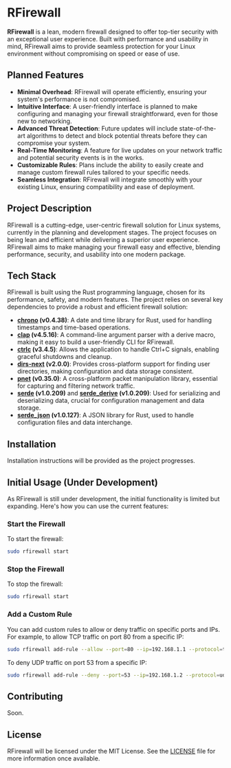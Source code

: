 # RFirewall

**RFirewall** is a lean, modern firewall designed to offer top-tier security with an exceptional user experience. Built with performance and usability in mind, RFirewall aims to provide seamless protection for your Linux environment without compromising on speed or ease of use.

## Planned Features

- **Minimal Overhead**: RFirewall will operate efficiently, ensuring your system's performance is not compromised.
- **Intuitive Interface**: A user-friendly interface is planned to make configuring and managing your firewall straightforward, even for those new to networking.
- **Advanced Threat Detection**: Future updates will include state-of-the-art algorithms to detect and block potential threats before they can compromise your system.
- **Real-Time Monitoring**: A feature for live updates on your network traffic and potential security events is in the works.
- **Customizable Rules**: Plans include the ability to easily create and manage custom firewall rules tailored to your specific needs.
- **Seamless Integration**: RFirewall will integrate smoothly with your existing Linux, ensuring compatibility and ease of deployment.

## Project Description
RFirewall is a cutting-edge, user-centric firewall solution for Linux systems, currently in the planning and development stages. The project focuses on being lean and efficient while delivering a superior user experience. RFirewall aims to make managing your firewall easy and effective, blending performance, security, and usability into one modern package.

## Tech Stack

RFirewall is built using the Rust programming language, chosen for its performance, safety, and modern features. The project relies on several key dependencies to provide a robust and efficient firewall solution:

- **[chrono](https://crates.io/crates/chrono) (v0.4.38)**: A date and time library for Rust, used for handling timestamps and time-based operations.
- **[clap](https://crates.io/crates/clap) (v4.5.16)**: A command-line argument parser with a derive macro, making it easy to build a user-friendly CLI for RFirewall.
- **[ctrlc](https://crates.io/crates/ctrlc) (v3.4.5)**: Allows the application to handle Ctrl+C signals, enabling graceful shutdowns and cleanup.
- **[dirs-next](https://crates.io/crates/dirs-next) (v2.0.0)**: Provides cross-platform support for finding user directories, making configuration and data storage consistent.
- **[pnet](https://crates.io/crates/pnet) (v0.35.0)**: A cross-platform packet manipulation library, essential for capturing and filtering network traffic.
- **[serde](https://crates.io/crates/serde) (v1.0.209)** and **[serde_derive](https://crates.io/crates/serde_derive) (v1.0.209)**: Used for serializing and deserializing data, crucial for configuration management and data storage.
- **[serde_json](https://crates.io/crates/serde_json) (v1.0.127)**: A JSON library for Rust, used to handle configuration files and data interchange.


## Installation

Installation instructions will be provided as the project progresses.

## Initial Usage (Under Development)

As RFirewall is still under development, the initial functionality is limited but expanding. Here's how you can use the current features:

### Start the Firewall

To start the firewall:

```bash
sudo rfirewall start
```

### Stop the Firewall

To stop the firewall:

```bash
sudo rfirewall start
```

### Add a Custom Rule

You can add custom rules to allow or deny traffic on specific ports and IPs. For example, to allow TCP traffic on port 80 from a specific IP:

```bash
sudo rfirewall add-rule --allow --port=80 --ip=192.168.1.1 --protocol=tcp
```

To deny UDP traffic on port 53 from a specific IP:
```bash
sudo rfirewall add-rule --deny --port=53 --ip=192.168.1.2 --protocol=udp
```

## Contributing

Soon.

## License

RFirewall will be licensed under the MIT License. See the [LICENSE](LICENSE) file for more information once available.